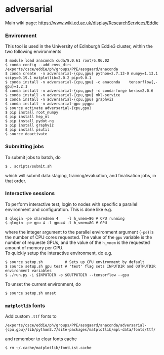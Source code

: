 # adversarial

Main wiki page: https://www.wiki.ed.ac.uk/display/ResearchServices/Eddie


### Environment

This tool is used in the University of Edinburgh Eddie3 cluster, within the two following environments
```
$ module load anaconda cuda/8.0.61 root/6.06.02
$ conda config --add envs_dirs /exports/csce/eddie/ph/groups/PPE/asogaard/anaconda
$ conda create  -n adversarial-{cpu,gpu} python=2.7.13-0 numpy=1.13.1 scipy=0.19.1 matplotlib=2.0.2 pip=9.0.1
$ conda install -n adversarial-{cpu,gpu} -c anaconda    tensorflow{,-gpu}=1.2.1
$ conda install -n adversarial-{cpu,gpu} -c conda-forge keras=2.0.6
$ conda install -n adversarial-{cpu,gpu} mkl-service
$ conda install -n adversarial-{cpu,gpu} graphviz
$ conda install -n adversarial-gpu pygpu
$ source activate adversarial-{cpu,gpu}
$ pip install root_numpy
$ pip install hep_ml
$ pip install pydot-ng
$ pip install graphviz
$ pip install psutil
$ source deactivate
```


### Submitting jobs

To submit jobs to batch, do
```
$ . scripts/submit.sh
```
which will submit data staging, training/evaluation, and finalisation jobs, in that order.


### Interactive sessions

To perform interactive test, login to nodes with specific a parallel environment and configuration. This is done like e.g.
```
$ qlogin -pe sharedmem 4    -l h_vmem=8G # CPU running
$ qlogin -pe gpu 4 -l gpu=4 -l h_vmem=8G # GPU 
```
where the integer argument to the parallel environment argument (`-pe`) is the number of CPU cores requested. The value of the `gpu` variable is the number of requeste GPUs, and the value of the `h_vmem` is the requested amount of memory per CPU.  
To quickly setup the interactive environment, do e.g.
```
$ source setup.sh          # Sets up CPU environment by default
$ source setup.sh gpu test # 'test' flag sets INPUTDIR and OUTPUTDIR environment variables
$ ./run.py -i $INPUTDIR -o $OUTPUTDIR --tensorflow --gpu
```
To unset the current environment, do
```
$ source setup.sh unset
```


### `matplotlib` fonts

Add custom `.ttf` fonts to
```
/exports/csce/eddie/ph/groups/PPE/asogaard/anaconda/adversarial-{cpu,gpu}/lib/python2.7/site-packages/matplotlib/mpl-data/fonts/ttf/
```
and remember to clear fonts cache
```
$ rm ~/.cache/matplotlib/fontList.cache
```
